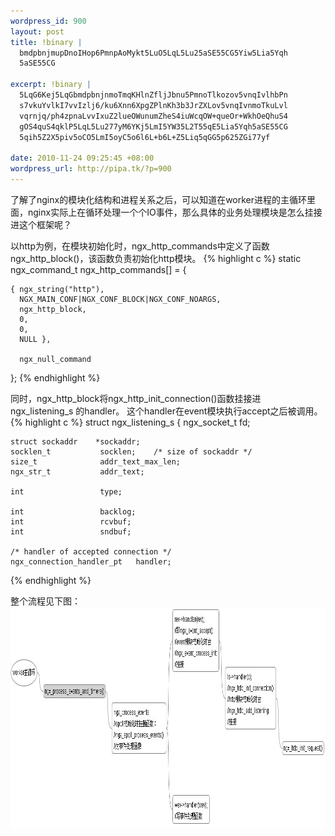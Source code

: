 ```yaml
--- 
wordpress_id: 900
layout: post
title: !binary |
  bmdpbnjmupDnoIHop6PmnpAoMykt5LuO5LqL5Lu25aSE55CG5Yiw5Lia5Yqh
  5aSE55CG

excerpt: !binary |
  5LqG6Kej5LqGbmdpbnjnmoTmqKHlnZfljJbnu5PmnoTlkozov5vnqIvlhbPn
  s7vkuYvlkI7vvIzlj6/ku6Xnn6XpgZPlnKh3b3JrZXLov5vnqIvnmoTkuLvl
  vqrnjq/ph4zpnaLvvIxuZ2lueOWunumZheS4iuWcqOW+queOr+WkhOeQhuS4
  gOS4quS4qklP5LqL5Lu277yM6YKj5LmI5YW35L2T55qE5Lia5Yqh5aSE55CG
  5qih5Z2X5piv5oCO5LmI5oyC5o6l6L+b6L+Z5Liq5qGG5p625ZGi77yf

date: 2010-11-24 09:25:45 +08:00
wordpress_url: http://pipa.tk/?p=900
---
```

了解了nginx的模块化结构和进程关系之后，可以知道在worker进程的主循环里面，nginx实际上在循环处理一个个IO事件，那么具体的业务处理模块是怎么挂接进这个框架呢？

以http为例，在模块初始化时，ngx_http_commands中定义了函数ngx_http_block()，该函数负责初始化http模块。
{% highlight c %}
static ngx_command_t  ngx_http_commands[] = {

    { ngx_string("http"),
      NGX_MAIN_CONF|NGX_CONF_BLOCK|NGX_CONF_NOARGS,
      ngx_http_block,
      0,
      0,
      NULL },

      ngx_null_command
};
{% endhighlight %}

同时，ngx_http_block将ngx_http_init_connection()函数挂接进 ngx_listening_s 的handler。 这个handler在event模块执行accept之后被调用。
{% highlight c %}
struct ngx_listening_s {
    ngx_socket_t        fd;

    struct sockaddr    *sockaddr;
    socklen_t           socklen;    /* size of sockaddr */
    size_t              addr_text_max_len;
    ngx_str_t           addr_text;

    int                 type;

    int                 backlog;
    int                 rcvbuf;
    int                 sndbuf;

    /* handler of accepted connection */
    ngx_connection_handler_pt   handler;  
{% endhighlight %}

整个流程见下图：
<a href="/assets/uploads/2010/11/nginx_http_init.jpg"><img src="/assets/uploads/2010/11/nginx_http_init.jpg" alt="nginx_http_init" title="nginx_http_init" width="1021" height="354" class="alignnone size-full wp-image-901" /></a>
